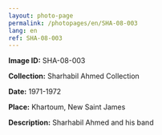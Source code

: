 ```yaml
---
layout: photo-page
permalink: /photopages/en/SHA-08-003
lang: en
ref: SHA-08-003
---
```


**Image ID:** SHA-08-003

**Collection:** Sharhabil Ahmed Collection

**Date:** 1971-1972

**Place:** Khartoum, New Saint James

**Description:** Sharhabil Ahmed and his band
